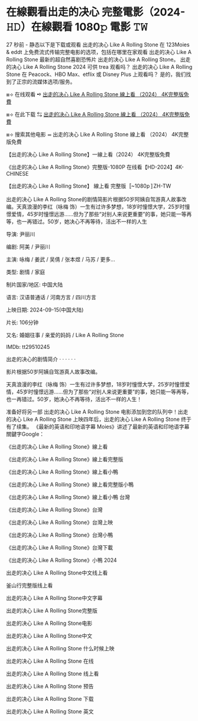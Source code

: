# 在線觀看出走的决心 完整電影（2024-𝙷𝙳）在線觀看 1080𝚙 電影 𝚃𝚆

27 秒前 - 静态以下是下载或观看 出走的决心 Like A Rolling Stone 在 123Moies & eddt 上免费流式传输完整电影的选项，包括在哪里在家观看 出走的决心 Like A Rolling Stone 最新的超自然喜剧恐怖片 出走的决心 Like A Rolling Stone。 出走的决心 Like A Rolling Stone 2024 可供 trea 观看吗？ 出走的决心 Like A Rolling Stone 在 Peacock、HBO Max、etflix 或 Disney Plus 上观看吗？ 是的，我们找到了正宗的流媒体选项/服务。

⧆⟢ 在线观看 ➺ [出走的决心 Like A Rolling Stone 線上看 （2024） 4K完整版免費](https://t.co/Q5NFp1qVsu)

⧆⟢ 在此下载 ⇆ [出走的决心 Like A Rolling Stone 線上看 （2024） 4K完整版免費](https://t.co/Q5NFp1qVsu)

⧆⟢ 搜索其他电影 ⇴ 出走的决心 Like A Rolling Stone 線上看 （2024） 4K完整版免費

【出走的决心 Like A Rolling Stone】一線上看（2024） 4K完整版免費

《出走的决心 Like A Rolling Stone》完整版-1080P 在线看【HD-2024】4K-CHINESE

【出走的决心 Like A Rolling Stone】 線上看 完整版〚~1080p〛ZH-TW

出走的决心 Like A Rolling Stone的剧情简影片根据50岁阿姨自驾游真人故事改编。天真浪漫的李红（咏梅 饰）一生有过许多梦想，18岁时憧憬大学，25岁时憧憬爱情，45岁时憧憬远游……但为了那些“对别人来说更重要”的事，她只能一等再等，也一再错过。50岁，她决心不再等待，活出不一样的人生

导演: 尹丽川

编剧: 阿美 / 尹丽川

主演: 咏梅 / 姜武 / 吴倩 / 张本煜 / 马苏 / 更多...

类型: 剧情 / 家庭

制片国家/地区: 中国大陆

语言: 汉语普通话 / 河南方言 / 四川方言

上映日期: 2024-09-15(中国大陆)

片长: 106分钟

又名: 婚姻往事 / 亲爱的妈妈 / Like A Rolling Stone

IMDb: tt29510245

出走的决心的剧情简介 · · · · · ·

影片根据50岁阿姨自驾游真人故事改编。

天真浪漫的李红（咏梅 饰）一生有过许多梦想，18岁时憧憬大学，25岁时憧憬爱情，45岁时憧憬远游……但为了那些“对别人来说更重要”的事，她只能一等再等，也一再错过。50岁，她决心不再等待，活出不一样的人生！

准备好将另一部 出走的决心 Like A Rolling Stone 电影添加到您的队列中！出走的决心 Like A Rolling Stone 上映四年后，出走的决心 Like A Rolling Stone 终于有了续集。 《最新的英语和印地语字幕 Moies》讲述了最新的英语和印地语字幕
關鍵字Google：

《出走的决心 Like A Rolling Stone》線上看

《出走的决心 Like A Rolling Stone》線上看完整版

《出走的决心 Like A Rolling Stone》線上看小鴨

《出走的决心 Like A Rolling Stone》線上看完整版小鴨

《出走的决心 Like A Rolling Stone》線上看小鴨 台灣

《出走的决心 Like A Rolling Stone》台灣

《出走的决心 Like A Rolling Stone》台灣上映

《出走的决心 Like A Rolling Stone》台灣小鴨

《出走的决心 Like A Rolling Stone》台灣下載

《出走的决心 Like A Rolling Stone》小鴨 2024

出走的决心 Like A Rolling Stone中文线上看

釜山行完整版线上看

出走的决心 Like A Rolling Stone中文字幕

出走的决心 Like A Rolling Stone完整版

出走的决心 Like A Rolling Stone电影

出走的决心 Like A Rolling Stone中文

出走的决心 Like A Rolling Stone 什么时候上映

出走的决心 Like A Rolling Stone 在线

出走的决心 Like A Rolling Stone 线上看

出走的决心 Like A Rolling Stone 预告

出走的决心 Like A Rolling Stone 下载

出走的决心 Like A Rolling Stone 英文
